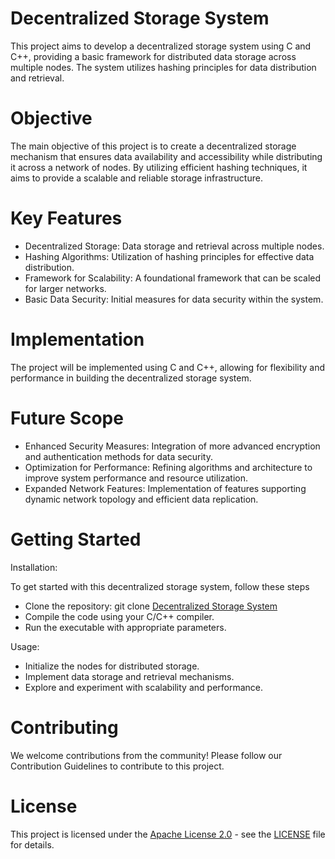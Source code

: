 # Decentralized Storage System
This project aims to develop a decentralized storage system using C and C++, providing a basic framework for distributed data storage across multiple nodes. The system utilizes hashing principles for data distribution and retrieval.

# Objective

The main objective of this project is to create a decentralized storage mechanism that ensures data availability and accessibility while distributing it across a network of nodes. By utilizing efficient hashing techniques, it aims to provide a scalable and reliable storage infrastructure.


# Key Features

- Decentralized Storage: Data storage and retrieval across multiple nodes.
- Hashing Algorithms: Utilization of hashing principles for effective data distribution.
- Framework for Scalability: A foundational framework that can be scaled for larger networks.
- Basic Data Security: Initial measures for data security within the system.


# Implementation

The project will be implemented using C and C++, allowing for flexibility and performance in building the decentralized storage system.


# Future Scope

- Enhanced Security Measures: Integration of more advanced encryption and authentication methods for data security.
- Optimization for Performance: Refining algorithms and architecture to improve system performance and resource utilization.
- Expanded Network Features: Implementation of features supporting dynamic network topology and efficient data replication.


# Getting Started

Installation:

To get started with this decentralized storage system, follow these steps

- Clone the repository: git clone [Decentralized Storage System](https://github.com/OmikroPersei/Decentralized-Storage-System)
- Compile the code using your C/C++ compiler.
- Run the executable with appropriate parameters.

Usage:
- Initialize the nodes for distributed storage.
- Implement data storage and retrieval mechanisms.
- Explore and experiment with scalability and performance.


# Contributing

We welcome contributions from the community! Please follow our Contribution Guidelines to contribute to this project.

# License

This project is licensed under the [Apache License 2.0](https://opensource.org/license/apache-2-0/) - see the [LICENSE](https://www.apache.org/licenses/LICENSE-2.0.txt) file for details.
